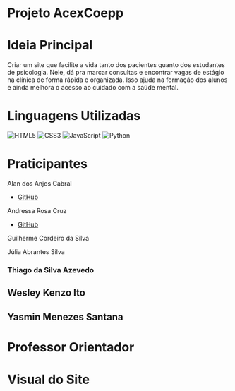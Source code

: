 # Projeto AcexCoepp
# Ideia Principal
Criar um site que facilite a vida tanto dos pacientes quanto dos estudantes de psicologia. Nele, dá pra marcar consultas e encontrar vagas de estágio na clínica de forma rápida e organizada. Isso ajuda na formação dos alunos e ainda melhora o acesso ao cuidado com a saúde mental.

# Linguagens Utilizadas
![HTML5](https://img.shields.io/badge/HTML5-000?style=for-the-badge&logo=html5)
![CSS3](https://img.shields.io/badge/CSS3-000?style=for-the-badge&logo=css3&logoColor=blue)
![JavaScript](https://img.shields.io/badge/JavaScript-000?style=for-the-badge&logo=javascript&logoColor=yellow)
![Python](https://img.shields.io/badge/Python-000?style=for-the-badge&logo=python&logoColor=yellow)

# Praticipantes
Alan dos Anjos Cabral
* [GitHub](https://github.com/AlanKenji7)
  
Andressa Rosa Cruz
* [GitHub](https://github.com/Andr3ssa18)
  
Guilherme Cordeiro da Silva

Júlia Abrantes Silva

### Thiago da Silva Azevedo

## Wesley Kenzo Ito

## Yasmin Menezes Santana

# Professor Orientador

# Visual do Site



